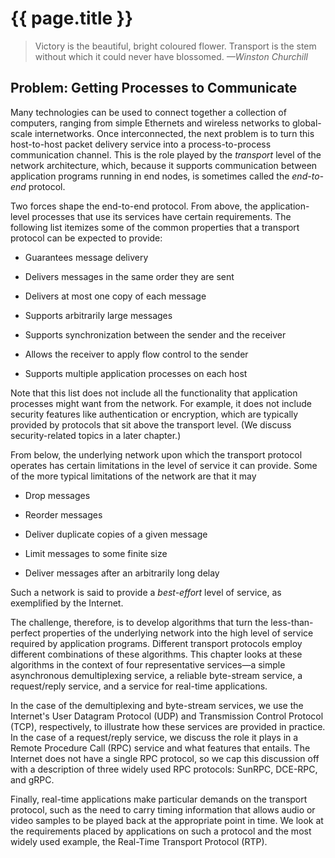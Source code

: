 # {{ page.title }}

> Victory is the beautiful, bright coloured flower. Transport is the
> stem without which it could never have blossomed. *—Winston Churchill*

## Problem: Getting Processes to Communicate

Many technologies can be used to connect together a collection of
computers, ranging from simple Ethernets and wireless networks to
global-scale internetworks. Once interconnected, the next problem is to
turn this host-to-host packet delivery service into a
process-to-process communication channel. This is the role played
by the *transport* level of the network architecture, which, because it
supports communication between application programs running in end
nodes, is sometimes called the *end-to-end* protocol.

Two forces shape the end-to-end protocol. From above, the
application-level processes that use its services have certain
requirements. The following list itemizes some of the common properties
that a transport protocol can be expected to provide:

- Guarantees message delivery

- Delivers messages in the same order they are sent

- Delivers at most one copy of each message

- Supports arbitrarily large messages

- Supports synchronization between the sender and the receiver

- Allows the receiver to apply flow control to the sender

- Supports multiple application processes on each host

Note that this list does not include all the functionality that
application processes might want from the network. For example, it does
not include security features like authentication or encryption, which
are typically provided by protocols that sit above the transport level.
(We discuss security-related topics in a later chapter.)

From below, the underlying network upon which the transport protocol
operates has certain limitations in the level of service it can provide.
Some of the more typical limitations of the network are that it may

- Drop messages

- Reorder messages

- Deliver duplicate copies of a given message

- Limit messages to some finite size

- Deliver messages after an arbitrarily long delay

Such a network is said to provide a *best-effort* level of service, as
exemplified by the Internet.

The challenge, therefore, is to develop algorithms that turn the
less-than-perfect properties of the underlying network into the high
level of service required by application programs. Different transport
protocols employ different combinations of these algorithms. This
chapter looks at these algorithms in the context of four representative
services—a simple asynchronous demultiplexing service, a reliable
byte-stream service, a request/reply service, and a service for
real-time applications.

In the case of the demultiplexing and byte-stream services, we use the
Internet's User Datagram Protocol (UDP) and Transmission Control
Protocol (TCP), respectively, to illustrate how these services are
provided in practice. In the case of a request/reply service, we discuss
the role it plays in a Remote Procedure Call (RPC) service and what
features that entails. The Internet does not have a single RPC
protocol, so we cap this discussion off with a description of three
widely used RPC protocols: SunRPC, DCE-RPC, and gRPC.

Finally, real-time applications make particular demands on the transport
protocol, such as the need to carry timing information that allows audio
or video samples to be played back at the appropriate point in time. We
look at the requirements placed by applications on such a protocol and
the most widely used example, the Real-Time Transport Protocol (RTP).
